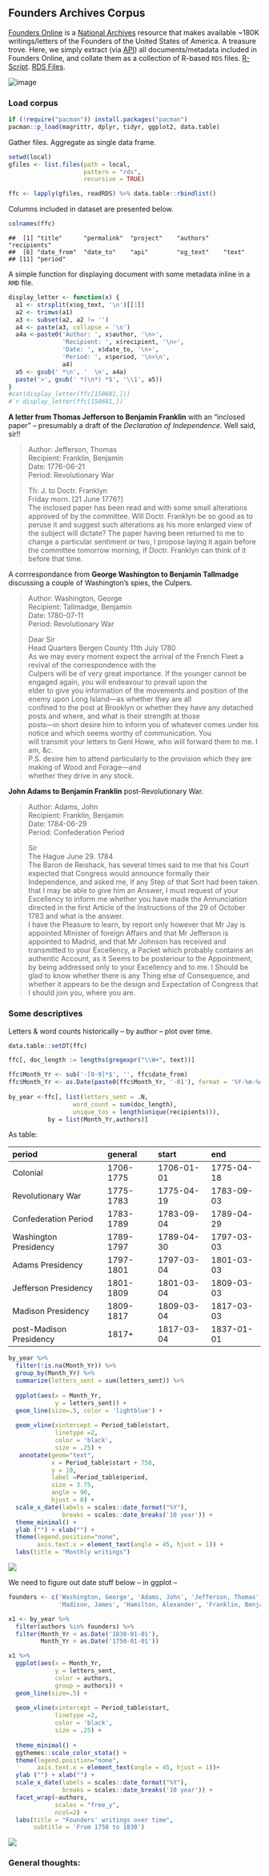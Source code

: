 Founders Archives Corpus
------------------------

[Founders Online](https://founders.archives.gov/) is a [National
Archives](https://www.archives.gov/) resource that makes available
\~180K writings/letters of the Founders of the United States of America.
A treasure trove. Here, we simply extract (via
[API](https://founders.archives.gov/API/docdata/)) all
documents/metadata included in Founders Online, and collate them as a
collection of R-based `RDS` files.
[R-Script](https://github.com/jaytimm/founders_archive_corpus/blob/master/scrape_founders_archive.R).
[RDS
Files](https://github.com/jaytimm/founders_archive_corpus/tree/master/data).

![image](/README_files/figure-markdown_github/founders.png)

### Load corpus

``` r
if (!require("pacman")) install.packages("pacman")
pacman::p_load(magrittr, dplyr, tidyr, ggplot2, data.table)
```

Gather files. Aggregate as single data frame.

``` r
setwd(local)
gfiles <- list.files(path = local, 
                     pattern = "rds", 
                     recursive = TRUE) 

ffc <- lapply(gfiles, readRDS) %>% data.table::rbindlist()
```

Columns included in dataset are presented below.

``` r
colnames(ffc)
```

    ##  [1] "title"      "permalink"  "project"    "authors"    "recipients"
    ##  [6] "date_from"  "date_to"    "api"        "og_text"    "text"      
    ## [11] "period"

A simple function for displaying document with some metadata inline in a
`RMD` file.

``` r
display_letter <- function(x) {
  a1 <- strsplit(x$og_text, '\n')[[1]]
  a2 <- trimws(a1)
  a3 <- subset(a2, a2 != '')
  a4 <- paste(a3, collapse = '\n')
  a4a <-paste0('Author: ', x$author, '\n>', 
               'Recipient: ', x$recipient, '\n>', 
               'Date: ', x$date_to, '\n>', 
               'Period: ', x$period, '\n>\n', 
               a4)
  a5 <- gsub(' *\n', '  \n', a4a)
  paste('>', gsub(' *(\n*) *$', '\\1', a5))
}
#cat(display_letter(ffc[150681,]))
#`r display_letter(ffc[150681,])`
```

**A letter from Thomas Jefferson to Benjamin Franklin** with an
“inclosed paper” – presumably a draft of the *Declaration of
Independence*. Well said, sir!!

> Author: Jefferson, Thomas  
> Recipient: Franklin, Benjamin  
> Date: 1776-06-21  
> Period: Revolutionary War
>
> Th: J. to Doctr. Franklyn  
> Friday morn. \[21 June 1776?\]  
> The inclosed paper has been read and with some small alterations
> approved of by the committee. Will Doctr. Franklyn be so good as to
> peruse it and suggest such alterations as his more enlarged view of
> the subject will dictate? The paper having been returned to me to
> change a particular sentiment or two, I propose laying it again before
> the committee tomorrow morning, if Doctr. Franklyn can think of it
> before that time.

A corrrespondance from **George Washington to Benjamin Tallmadge**
discussing a couple of Washington’s spies, the Culpers.

> Author: Washington, George  
> Recipient: Tallmadge, Benjamin  
> Date: 1780-07-11  
> Period: Revolutionary War
>
> Dear Sir  
> Head Quarters Bergen County 11th July 1780  
> As we may every moment expect the arrival of the French Fleet a
> revival of the correspondence with the  
> Culpers will be of very great importance. If the younger cannot be
> engaged again, you will endeavour to prevail upon the  
> elder to give you information of the movements and position of the
> enemy upon Long Island—as whether they are all  
> confined to the post at Brooklyn or whether they have any detached
> posts and where, and what is their strength at those  
> posts—in short desire him to inform you of whatever comes under his
> notice and which seems worthy of communication. You  
> will transmit your letters to Genl Howe, who will forward them to me.
> I am, &c.  
> P.S. desire him to attend particularly to the provision which they are
> making of Wood and Forage—and  
> whether they drive in any stock.

**John Adams to Benjamin Franklin** post-Revolutionary War.

> Author: Adams, John  
> Recipient: Franklin, Benjamin  
> Date: 1784-06-29  
> Period: Confederation Period
>
> Sir  
> The Hague June 29. 1784  
> The Baron de Reishack, has several times said to me that his Court
> expected that Congress would announce formally their Independence, and
> asked me, if any Step of that Sort had been taken. that I may be able
> to give him an Answer, I must request of your Excellency to inform me
> whether you have made the Annunciation directed in the first Article
> of the Instructions of the 29 of October 1783 and what is the
> answer.  
> I have the Pleasure to learn, by report only however that Mr Jay is
> appointed Minister of foreign Affairs and that Mr Jefferson is
> appointed to Madrid, and that Mr Johnson has received and transmitted
> to your Excellency, a Packet which probably contains an authentic
> Account, as it Seems to be posteriour to the Appointment, by being
> addressed only to your Excellency and to me. I Should be glad to know
> whether there is any Thing else of Consequence, and whether it appears
> to be the design and Expectation of Congress that I should join you,
> where you are.

### Some descriptives

Letters & word counts historically – by author – plot over time.

``` r
data.table::setDT(ffc)

ffc[, doc_length := lengths(gregexpr("\\W+", text))]

ffc$Month_Yr <- sub('-[0-9]*$', '', ffc$date_from)
ffc$Month_Yr <- as.Date(paste0(ffc$Month_Yr, '-01'), format = '%Y-%m-%d')
  
by_year <-ffc[, list(letters_sent = .N, 
                  word_count = sum(doc_length),
                  unique_tos = length(unique(recipients))), 
           by = list(Month_Yr,authors)]
```

As table:

| period                  | general   | start      | end        |
|:------------------------|:----------|:-----------|:-----------|
| Colonial                | 1706-1775 | 1706-01-01 | 1775-04-18 |
| Revolutionary War       | 1775-1783 | 1775-04-19 | 1783-09-03 |
| Confederation Period    | 1783-1789 | 1783-09-04 | 1789-04-29 |
| Washington Presidency   | 1789-1797 | 1789-04-30 | 1797-03-03 |
| Adams Presidency        | 1797-1801 | 1797-03-04 | 1801-03-03 |
| Jefferson Presidency    | 1801-1809 | 1801-03-04 | 1809-03-03 |
| Madison Presidency      | 1809-1817 | 1809-03-04 | 1817-03-03 |
| post-Madison Presidency | 1817+     | 1817-03-04 | 1837-01-01 |

``` r
by_year %>%
  filter(!is.na(Month_Yr)) %>%
  group_by(Month_Yr) %>%
  summarize(letters_sent = sum(letters_sent)) %>%
  
  ggplot(aes(x = Month_Yr, 
             y = letters_sent)) +
  geom_line(size=.5, color = 'lightblue') +
  
  geom_vline(xintercept = Period_table$start,
             linetype =2, 
             color = 'black', 
             size = .25) +
   annotate(geom="text", 
            x = Period_table$start + 750, 
            y = 10, 
            label =Period_table$period,
            size = 3.75,
            angle = 90,
            hjust = 0) +
  scale_x_date(labels = scales::date_format("%Y"),
               breaks = scales::date_breaks('10 year')) +
  theme_minimal() +
  ylab ("") + xlab("") +
  theme(legend.position="none",
        axis.text.x = element_text(angle = 45, hjust = 1)) + 
  labs(title = "Monthly writings")
```

![](README_files/figure-markdown_github/unnamed-chunk-8-1.png)

We need to figure out date stuff below – in ggplot –

``` r
founders <- c('Washington, George', 'Adams, John', 'Jefferson, Thomas', 
              'Madison, James', 'Hamilton, Alexander', 'Franklin, Benjamin')
```

``` r
x1 <- by_year %>%
  filter(authors %in% founders) %>%
  filter(Month_Yr < as.Date('1830-01-01'),
         Month_Yr > as.Date('1750-01-01')) 

x1 %>%
  ggplot(aes(x = Month_Yr, 
             y = letters_sent, 
             color = authors,
             group = authors)) +
  geom_line(size=.5) +
  
  geom_vline(xintercept = Period_table$start,
             linetype =2, 
             color = 'black', 
             size = .25) +
  
  theme_minimal() +
  ggthemes::scale_color_stata() +
  theme(legend.position="none",
        axis.text.x = element_text(angle = 45, hjust = 1))+
  ylab ("") + xlab("") +
  scale_x_date(labels = scales::date_format("%Y"),
               breaks = scales::date_breaks('10 year')) +
  facet_wrap(~authors, 
             scales = "free_y", 
             ncol=2) + 
  labs(title = "Founders' writings over time",
       subtitle = 'From 1750 to 1830')
```

![](README_files/figure-markdown_github/unnamed-chunk-10-1.png)

### General thoughts:
